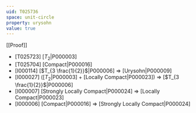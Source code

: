 ```yaml
---
uid: T025736
space: unit-circle
property: urysohn
value: true
---
```

[[Proof]]

* [T025723] [$T_2$|P000003]
* [T025704] [Compact|P000016]
* [I000114] [$T_{3 \frac{1}{2}}$|P000006] => [Urysohn|P000009]
* [I000027] ([$T_2$|P000003] + [Locally Compact|P000023]) => [$T_{3 \frac{1}{2}}$|P000006]
* [I000007] [Strongly Locally Compact|P000024] => [Locally Compact|P000023]
* [I000006] [Compact|P000016] => [Strongly Locally Compact|P000024]

